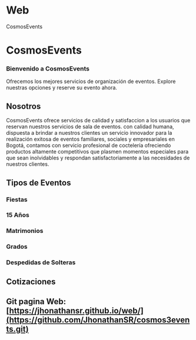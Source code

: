 # Web
CosmosEvents 
# CosmosEvents
### Bienvenido a CosmosEvents
Ofrecemos los mejores servicios de organización de eventos. Explore nuestras opciones y reserve su evento ahora.

## Nosotros
CosmosEvents ofrece servicios de calidad y satisfaccion a los usuarios que reservan nuestros servicios de sala de eventos. con calidad humana, dispuesta a brindar a nuestros clientes un servicio innovador para la realización exitosa de eventos familiares, sociales y empresariales en Bogotá, contamos con servicio profesional de coctelería ofreciendo productos altamente competitivos que plasmen momentos especiales para que sean inolvidables y respondan satisfactoriamente a las necesidades de nuestros clientes.

## Tipos de Eventos
### Fiestas
### 15 Años
### Matrimonios
### Grados
### Despedidas de Solteras

## Cotizaciones
## Git pagina Web: [https://jhonathansr.github.io/web/](https://github.com/JhonathanSR/cosmos3events.git)
